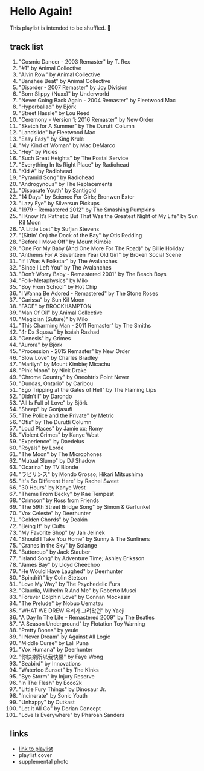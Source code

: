 # Hello Again!

This playlist is intended to be shuffled. 🔀

## track list

1. "Cosmic Dancer - 2003 Remaster" by T. Rex
2. "#1" by Animal Collective
3. "Alvin Row" by Animal Collective
4. "Banshee Beat" by Animal Collective
5. "Disorder - 2007 Remaster" by Joy Division
6. "Born Slippy (Nuxx)" by Underworld
7. "Never Going Back Again - 2004 Remaster" by Fleetwood Mac
8. "Hyperballad" by Björk
9. "Street Hassle" by Lou Reed
10. "Ceremony - Version 1; 2016 Remaster" by New Order
11. "Sketch for A Summer" by The Durutti Column
12. "Landslide" by Fleetwood Mac
13. "Easy Easy" by King Krule
14. "My Kind of Woman" by Mac DeMarco
15. "Hey" by Pixies
16. "Such Great Heights" by The Postal Service
17. "Everything In Its Right Place" by Radiohead
18. "Kid A" by Radiohead
19. "Pyramid Song" by Radiohead
20. "Androgynous" by The Replacements
21. "Disparate Youth" by Santigold
22. "14 Days" by Science For Girls; Bronwen Exter
23. "Lazy Eye" by Silversun Pickups
24. "1979 - Remastered 2012" by The Smashing Pumpkins
25. "I Know It’s Pathetic But That Was the Greatest Night of My Life" by Sun Kil Moon
26. "A Little Lost" by Sufjan Stevens
27. "(Sittin' On) the Dock of the Bay" by Otis Redding
28. "Before I Move Off" by Mount Kimbie
29. "One For My Baby (And One More For The Road)" by Billie Holiday
30. "Anthems For A Seventeen Year Old Girl" by Broken Social Scene
31. "If I Was A Folkstar" by The Avalanches
32. "Since I Left You" by The Avalanches
33. "Don't Worry Baby - Remastered 2001" by The Beach Boys
34. "Folk-Metaphysics" by Milo
35. "Boy From School" by Hot Chip
36. "I Wanna Be Adored - Remastered" by The Stone Roses
37. "Carissa" by Sun Kil Moon
38. "FACE" by BROCKHAMPTON
39. "Man Of Oil" by Animal Collective
40. "Magician (Suture)" by Milo
41. "This Charming Man - 2011 Remaster" by The Smiths
42. "4r Da Squaw" by Isaiah Rashad
43. "Genesis" by Grimes
44. "Aurora" by Björk
45. "Procession - 2015 Remaster" by New Order
46. "Slow Love" by Charles Bradley
47. "Marilyn" by Mount Kimbie; Micachu
48. "Pink Moon" by Nick Drake
49. "Chrome Country" by Oneohtrix Point Never
50. "Dundas, Ontario" by Caribou
51. "Ego Tripping at the Gates of Hell" by The Flaming Lips
52. "Didn't I" by Darondo
53. "All Is Full of Love" by Björk
54. "Sheep" by Gonjasufi
55. "The Police and the Private" by Metric
56. "Otis" by The Durutti Column
57. "Loud Places" by Jamie xx; Romy
58. "Violent Crimes" by Kanye West
59. "Experience" by Daedelus
60. "Royals" by Lorde
61. "The Moon" by The Microphones
62. "Mutual Slump" by DJ Shadow
63. "Ocarina" by TV Blonde
64. "ラビリンス" by Mondo Grosso; Hikari Mitsushima
65. "It's So Different Here" by Rachel Sweet
66. "30 Hours" by Kanye West
67. "Theme From Becky" by Kae Tempest
68. "Crimson" by Ross from Friends
69. "The 59th Street Bridge Song" by Simon & Garfunkel
70. "Vox Celeste" by Deerhunter
71. "Golden Chords" by Deakin
72. "Being It" by Cults
73. "My Favorite Shop" by Jan Jelinek
74. "Should I Take You Home" by Sunny & The Sunliners
75. "Cranes in the Sky" by Solange
76. "Buttercup" by Jack Stauber
77. "Island Song" by Adventure Time; Ashley Eriksson
78. "James Bay" by Lloyd Cheechoo
79. "He Would Have Laughed" by Deerhunter
80. "Spindrift" by Colin Stetson
81. "Love My Way" by The Psychedelic Furs
82. "Claudia, Wilhelm R And Me" by Roberto Musci
83. "Forever Dolphin Love" by Connan Mockasin
84. "The Prelude" by Nobuo Uematsu
85. "WHAT WE DREW 우리가 그려왔던" by Yaeji
86. "A Day In The Life - Remastered 2009" by The Beatles
87. "A Season Underground" by Flotation Toy Warning
88. "Pretty Bones" by yeule
89. "I Never Dream" by Against All Logic
90. "Middle Curse" by Lali Puna
91. "Vox Humana" by Deerhunter
92. "你快樂所以我快樂" by Faye Wong
93. "Seabird" by Innovations
94. "Waterloo Sunset" by The Kinks
95. "Bye Storm" by Injury Reserve
96. "In The Flesh" by Ecco2k
97. "Little Fury Things" by Dinosaur Jr.
98. "Incinerate" by Sonic Youth
99. "Unhappy" by Outkast
100. "Let It All Go" by Dorian Concept
101. "Love Is Everywhere" by Pharoah Sanders

## links

- [link to playlist](https://open.spotify.com/playlist/2rSGxfcGw7ATv40HMnklzs)
- playlist cover
- supplemental photo
